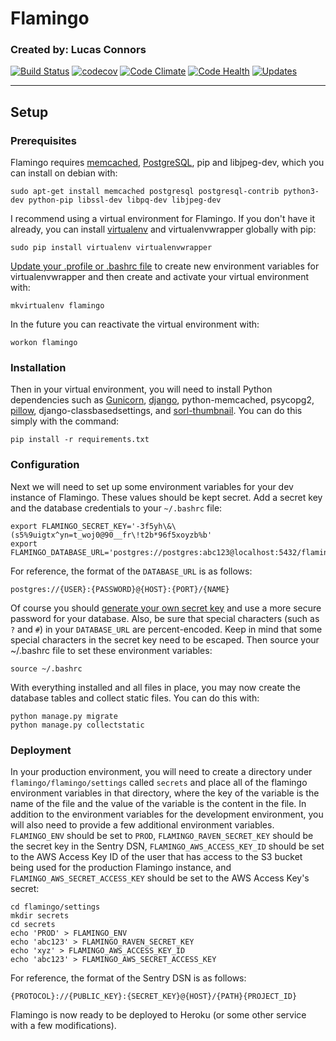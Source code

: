 # Flamingo
### Created by: Lucas Connors

[![Build Status](https://travis-ci.org/RevolutionTech/flamingo.svg?branch=master)](https://travis-ci.org/RevolutionTech/flamingo)
[![codecov](https://codecov.io/gh/RevolutionTech/flamingo/branch/master/graph/badge.svg)](https://codecov.io/gh/RevolutionTech/flamingo)
[![Code Climate](https://codeclimate.com/github/RevolutionTech/flamingo/badges/gpa.svg)](https://codeclimate.com/github/RevolutionTech/flamingo)
[![Code Health](https://landscape.io/github/RevolutionTech/flamingo/master/landscape.svg?style=flat)](https://landscape.io/github/RevolutionTech/flamingo/master)
[![Updates](https://pyup.io/repos/github/RevolutionTech/flamingo/shield.svg)](https://pyup.io/repos/github/RevolutionTech/flamingo/)

***

## Setup

### Prerequisites

Flamingo requires [memcached](http://memcached.org/), [PostgreSQL](http://www.postgresql.org/), pip and libjpeg-dev, which you can install on debian with:

    sudo apt-get install memcached postgresql postgresql-contrib python3-dev python-pip libssl-dev libpq-dev libjpeg-dev

I recommend using a virtual environment for Flamingo. If you don't have it already, you can install [virtualenv](http://virtualenv.readthedocs.org/en/latest/virtualenv.html) and virtualenvwrapper globally with pip:

    sudo pip install virtualenv virtualenvwrapper

[Update your .profile or .bashrc file](http://virtualenvwrapper.readthedocs.org/en/latest/install.html#shell-startup-file) to create new environment variables for virtualenvwrapper and then create and activate your virtual environment with:

    mkvirtualenv flamingo

In the future you can reactivate the virtual environment with:

    workon flamingo

### Installation

Then in your virtual environment, you will need to install Python dependencies such as [Gunicorn](http://gunicorn.org/), [django](https://www.djangoproject.com/), python-memcached, psycopg2, [pillow](https://pillow.readthedocs.org/), django-classbasedsettings, and [sorl-thumbnail](http://sorl-thumbnail.readthedocs.org/). You can do this simply with the command:

    pip install -r requirements.txt

### Configuration

Next we will need to set up some environment variables for your dev instance of Flamingo. These values should be kept secret. Add a secret key and the database credentials to your `~/.bashrc` file:

    export FLAMINGO_SECRET_KEY='-3f5yh\&\(s5%9uigtx^yn=t_woj0@90__fr\!t2b*96f5xoyzb%b'
    export FLAMINGO_DATABASE_URL='postgres://postgres:abc123@localhost:5432/flamingo'

For reference, the format of the `DATABASE_URL` is as follows:

    postgres://{USER}:{PASSWORD}@{HOST}:{PORT}/{NAME}

Of course you should [generate your own secret key](http://stackoverflow.com/a/16630719) and use a more secure password for your database. Also, be sure that special characters (such as `?` and `#`) in your `DATABASE_URL` are percent-encoded. Keep in mind that some special characters in the secret key need to be escaped. Then source your ~/.bashrc file to set these environment variables:

    source ~/.bashrc

With everything installed and all files in place, you may now create the database tables and collect static files. You can do this with:

    python manage.py migrate
    python manage.py collectstatic

### Deployment

In your production environment, you will need to create a directory under `flamingo/flamingo/settings` called `secrets` and place all of the flamingo environment variables in that directory, where the key of the variable is the name of the file and the value of the variable is the content in the file. In addition to the environment variables for the development environment, you will also need to provide a few additional environment variables. `FLAMINGO_ENV` should be set to `PROD`, `FLAMINGO_RAVEN_SECRET_KEY` should be the secret key in the Sentry DSN, `FLAMINGO_AWS_ACCESS_KEY_ID` should be set to the AWS Access Key ID of the user that has access to the S3 bucket being used for the production Flamingo instance, and `FLAMINGO_AWS_SECRET_ACCESS_KEY` should be set to the AWS Access Key's secret:

    cd flamingo/settings
    mkdir secrets
    cd secrets
    echo 'PROD' > FLAMINGO_ENV
    echo 'abc123' > FLAMINGO_RAVEN_SECRET_KEY
    echo 'xyz' > FLAMINGO_AWS_ACCESS_KEY_ID
    echo 'abc123' > FLAMINGO_AWS_SECRET_ACCESS_KEY

For reference, the format of the Sentry DSN is as follows:

    {PROTOCOL}://{PUBLIC_KEY}:{SECRET_KEY}@{HOST}/{PATH}{PROJECT_ID}

Flamingo is now ready to be deployed to Heroku (or some other service with a few modifications).
